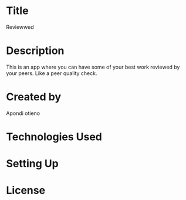 # Title
Reviewwed

# Description
This is an app where you can have some of your best work reviewed by your peers. Like a peer quality check. 

# Created by 
Apondi otieno

# Technologies Used

# Setting Up

# License

